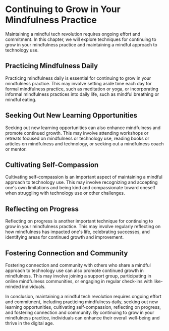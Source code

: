 # Continuing to Grow in Your Mindfulness Practice

Maintaining a mindful tech revolution requires ongoing effort and commitment. In this chapter, we will explore techniques for continuing to grow in your mindfulness practice and maintaining a mindful approach to technology use.

Practicing Mindfulness Daily
----------------------------

Practicing mindfulness daily is essential for continuing to grow in your mindfulness practice. This may involve setting aside time each day for formal mindfulness practice, such as meditation or yoga, or incorporating informal mindfulness practices into daily life, such as mindful breathing or mindful eating.

Seeking Out New Learning Opportunities
--------------------------------------

Seeking out new learning opportunities can also enhance mindfulness and promote continued growth. This may involve attending workshops or retreats focused on mindfulness or technology use, reading books or articles on mindfulness and technology, or seeking out a mindfulness coach or mentor.

Cultivating Self-Compassion
---------------------------

Cultivating self-compassion is an important aspect of maintaining a mindful approach to technology use. This may involve recognizing and accepting one's own limitations and being kind and compassionate toward oneself when struggling with technology use or other challenges.

Reflecting on Progress
----------------------

Reflecting on progress is another important technique for continuing to grow in your mindfulness practice. This may involve regularly reflecting on how mindfulness has impacted one's life, celebrating successes, and identifying areas for continued growth and improvement.

Fostering Connection and Community
----------------------------------

Fostering connection and community with others who share a mindful approach to technology use can also promote continued growth in mindfulness. This may involve joining a support group, participating in online mindfulness communities, or engaging in regular check-ins with like-minded individuals.

In conclusion, maintaining a mindful tech revolution requires ongoing effort and commitment, including practicing mindfulness daily, seeking out new learning opportunities, cultivating self-compassion, reflecting on progress, and fostering connection and community. By continuing to grow in your mindfulness practice, individuals can enhance their overall well-being and thrive in the digital age.
